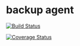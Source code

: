 # backup agent

[![Build Status](https://travis-ci.org/safeplan/backup-agent.svg?branch=master)](https://travis-ci.org/safeplan/backup-agent)

[![Coverage Status](https://coveralls.io/repos/github/safeplan/backup-agent/badge.svg?branch=master)](https://coveralls.io/github/safeplan/backup-agent?branch=master)
